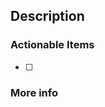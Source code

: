 ## Description
<!-- Explain the problem/enhancement, etc -->

### Actionable Items
<!-- What needs to be done to address this? -->

- [ ]

### More info
